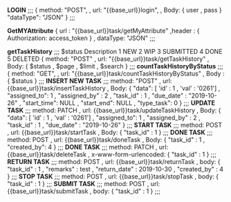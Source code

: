 **LOGIN**
;;;
{
method: "POST",
, url: "{{base_url}}login",
, Body: {
user
, pass
}
"dataType": "JSON"
}
;;;

**GetMYAttribute**
{
url : "{{base_url}}task/getMyAttribute"
,header : {
Authorization: access_token
}
, dataType: "JSON"
;;;

**getTaskHistory**
;;;
$status	    Description
	1			NEW
	2			WIP
	3			SUBMITTED
	4			DONE
	5			DELETED
{
method: "POST"
, url: "{{base_url}}task/getTaskHistory"
, Body: {
	$status
, $page
	, $limit
, $search
}
;;;
**countTaskHistoryByStatus**
;;;
{
method: "GET",
, url: "{{base_url}}task/countTaskHistoryByStatus"
, Body : {
	$status
}
;;;
**INSERT NEW TASK**
;;;
method: "POST"
, url: {{base_url}}task/insertTaskHistory
, Body: {
"data": [ 'id' : 1 , 'val' : '0261']
, "assigned_to": 1
, "assigned_by" : 2
, "task_id" : 1
, "due_date" : "2019-10-26"
, "start_time": NULL
, "start_end": NULL
, "type_task": 0
}
;;;
**UPDATE TASK**
;;;
method: PATCH
, url: {{base_url}}task/updateTaskHistory
, Body: {
"data": [ 'id' : 1 , 'val' : '0261']
, "assigned_to": 1
, "assigned_by" : 2
, "task_id" : 1
, "due_date" : "2019-10-26"
}
;;;
**START TASK**
;;;
method: POST
, url: {{base_url}}task/startTask
, Body: { "task_id" : 1
}
;;;
**DONE TASK**
;;;
method: POST
, url: {{base_url}}task/doneTask
, Body: { "task_id" : 1
, "created_by": 4
}
;;;
**DONE TASK**
;;;
method: PATCH
, url: {{base_url}}task/deleteTask
, x-www-form-urlencoded: { "task_id" : 1
}
;;;
**RETURN TASK**
;;;
method: POST
, url: {{base_url}}task/returnTask
, body: {
"task_id" : 1
, "remarks" : test
, "return_date" : 2019-10-30
, "created_by" : 4
}
;;;
**STOP TASK**
;;;
method: POST
, url: {{base_url}}task/stopTask
, body: {
"task_id" : 1
}
;;;
**SUBMIT TASK**
;;;
method: POST
, url: {{base_url}}task/submitTask
, body: {
"task_id" : 1
}
;;;
